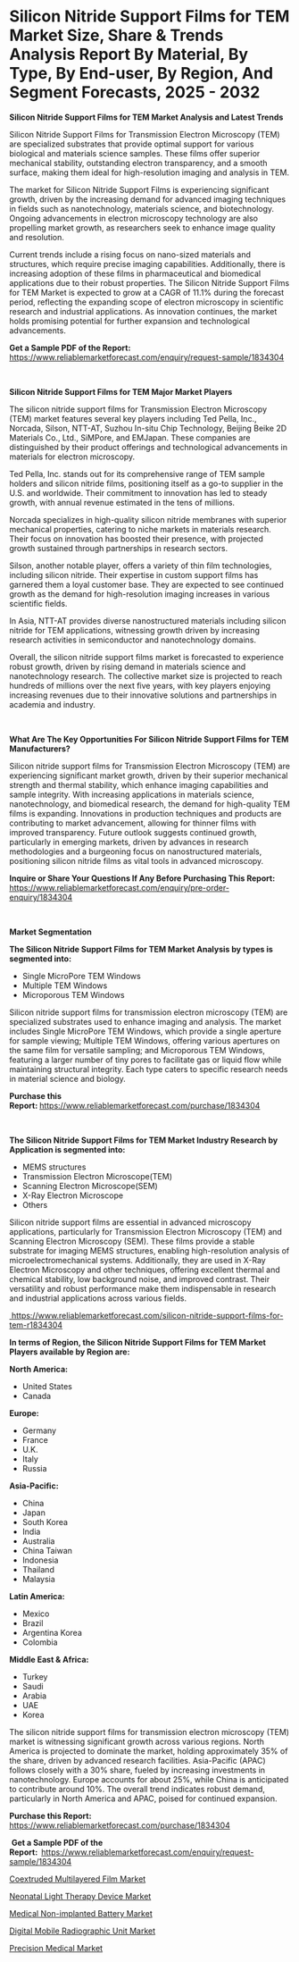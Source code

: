 <p><h1>Silicon Nitride Support Films for TEM Market Size, Share & Trends Analysis Report By Material, By Type, By End-user, By Region, And Segment Forecasts, 2025 - 2032</h1></p><p><strong>Silicon Nitride Support Films for TEM Market Analysis and Latest Trends</strong></p>
<p><p>Silicon Nitride Support Films for Transmission Electron Microscopy (TEM) are specialized substrates that provide optimal support for various biological and materials science samples. These films offer superior mechanical stability, outstanding electron transparency, and a smooth surface, making them ideal for high-resolution imaging and analysis in TEM. </p><p>The market for Silicon Nitride Support Films is experiencing significant growth, driven by the increasing demand for advanced imaging techniques in fields such as nanotechnology, materials science, and biotechnology. Ongoing advancements in electron microscopy technology are also propelling market growth, as researchers seek to enhance image quality and resolution.</p><p>Current trends include a rising focus on nano-sized materials and structures, which require precise imaging capabilities. Additionally, there is increasing adoption of these films in pharmaceutical and biomedical applications due to their robust properties. The Silicon Nitride Support Films for TEM Market is expected to grow at a CAGR of 11.1% during the forecast period, reflecting the expanding scope of electron microscopy in scientific research and industrial applications. As innovation continues, the market holds promising potential for further expansion and technological advancements.</p></p>
<p><strong>Get a Sample PDF of the Report:&nbsp;</strong> <a href="https://www.reliablemarketforecast.com/enquiry/request-sample/1834304?utm_campaign=2195&utm_medium=2&utm_source=Github&utm_content=ia&utm_term=03022025&utm_id=silicon-nitride-support-films-for-tem">https://www.reliablemarketforecast.com/enquiry/request-sample/1834304</a></p>
<p>&nbsp;</p>
<p><strong>Silicon Nitride Support Films for TEM Major Market Players</strong></p>
<p><p>The silicon nitride support films for Transmission Electron Microscopy (TEM) market features several key players including Ted Pella, Inc., Norcada, Silson, NTT-AT, Suzhou In-situ Chip Technology, Beijing Beike 2D Materials Co., Ltd., SiMPore, and EMJapan. These companies are distinguished by their product offerings and technological advancements in materials for electron microscopy.</p><p>Ted Pella, Inc. stands out for its comprehensive range of TEM sample holders and silicon nitride films, positioning itself as a go-to supplier in the U.S. and worldwide. Their commitment to innovation has led to steady growth, with annual revenue estimated in the tens of millions.</p><p>Norcada specializes in high-quality silicon nitride membranes with superior mechanical properties, catering to niche markets in materials research. Their focus on innovation has boosted their presence, with projected growth sustained through partnerships in research sectors.</p><p>Silson, another notable player, offers a variety of thin film technologies, including silicon nitride. Their expertise in custom support films has garnered them a loyal customer base. They are expected to see continued growth as the demand for high-resolution imaging increases in various scientific fields.</p><p>In Asia, NTT-AT provides diverse nanostructured materials including silicon nitride for TEM applications, witnessing growth driven by increasing research activities in semiconductor and nanotechnology domains.</p><p>Overall, the silicon nitride support films market is forecasted to experience robust growth, driven by rising demand in materials science and nanotechnology research. The collective market size is projected to reach hundreds of millions over the next five years, with key players enjoying increasing revenues due to their innovative solutions and partnerships in academia and industry.</p></p>
<p>&nbsp;</p>
<p><strong>What Are The Key Opportunities For Silicon Nitride Support Films for TEM Manufacturers?</strong></p>
<p><p>Silicon nitride support films for Transmission Electron Microscopy (TEM) are experiencing significant market growth, driven by their superior mechanical strength and thermal stability, which enhance imaging capabilities and sample integrity. With increasing applications in materials science, nanotechnology, and biomedical research, the demand for high-quality TEM films is expanding. Innovations in production techniques and products are contributing to market advancement, allowing for thinner films with improved transparency. Future outlook suggests continued growth, particularly in emerging markets, driven by advances in research methodologies and a burgeoning focus on nanostructured materials, positioning silicon nitride films as vital tools in advanced microscopy.</p></p>
<p><strong>Inquire or Share Your Questions If Any Before Purchasing This Report:</strong> <a href="https://www.reliablemarketforecast.com/enquiry/pre-order-enquiry/1834304?utm_campaign=2195&utm_medium=2&utm_source=Github&utm_content=ia&utm_term=03022025&utm_id=silicon-nitride-support-films-for-tem">https://www.reliablemarketforecast.com/enquiry/pre-order-enquiry/1834304</a></p>
<p>&nbsp;</p>
<p><strong>Market Segmentation</strong></p>
<p><strong>The Silicon Nitride Support Films for TEM Market Analysis by types is segmented into:</strong></p>
<p><ul><li>Single MicroPore TEM Windows</li><li>Multiple TEM Windows</li><li>Microporous TEM Windows</li></ul></p>
<p><p>Silicon nitride support films for transmission electron microscopy (TEM) are specialized substrates used to enhance imaging and analysis. The market includes Single MicroPore TEM Windows, which provide a single aperture for sample viewing; Multiple TEM Windows, offering various apertures on the same film for versatile sampling; and Microporous TEM Windows, featuring a larger number of tiny pores to facilitate gas or liquid flow while maintaining structural integrity. Each type caters to specific research needs in material science and biology.</p></p>
<p><strong>Purchase this Report:&nbsp;</strong><a href="https://www.reliablemarketforecast.com/purchase/1834304?utm_campaign=2195&utm_medium=2&utm_source=Github&utm_content=ia&utm_term=03022025&utm_id=silicon-nitride-support-films-for-tem">https://www.reliablemarketforecast.com/purchase/1834304</a></p>
<p>&nbsp;</p>
<p><strong>The Silicon Nitride Support Films for TEM Market Industry Research by Application is segmented into:</strong></p>
<p><ul><li>MEMS structures</li><li>Transmission Electron Microscope(TEM)</li><li>Scanning Electron Microscope(SEM)</li><li>X-Ray Electron Microscope</li><li>Others</li></ul></p>
<p><p>Silicon nitride support films are essential in advanced microscopy applications, particularly for Transmission Electron Microscopy (TEM) and Scanning Electron Microscopy (SEM). These films provide a stable substrate for imaging MEMS structures, enabling high-resolution analysis of microelectromechanical systems. Additionally, they are used in X-Ray Electron Microscopy and other techniques, offering excellent thermal and chemical stability, low background noise, and improved contrast. Their versatility and robust performance make them indispensable in research and industrial applications across various fields.</p></p>
<p><a href="https://www.reliablemarketforecast.com/silicon-nitride-support-films-for-tem-r1834304?utm_campaign=2195&utm_medium=2&utm_source=Github&utm_content=ia&utm_term=03022025&utm_id=silicon-nitride-support-films-for-tem">&nbsp;https://www.reliablemarketforecast.com/silicon-nitride-support-films-for-tem-r1834304</a></p>
<p><strong>In terms of Region, the Silicon Nitride Support Films for TEM Market Players available by Region are:</strong></p>
<p>
    <p> <strong> North America: </strong>
        <ul>
            <li>United States</li>
            <li>Canada</li>
        </ul>
        </p> 
    <p> <strong> Europe: </strong>
        <ul>
            <li>Germany</li>
            <li>France</li>
            <li>U.K.</li>
            <li>Italy</li>
            <li>Russia</li>
        </ul>
        </p> 
    <p> <strong> Asia-Pacific: </strong>
        <ul>
            <li>China</li>
            <li>Japan</li>
            <li>South Korea</li>
            <li>India</li>
            <li>Australia</li>
            <li>China Taiwan</li>
            <li>Indonesia</li>
            <li>Thailand</li>
            <li>Malaysia</li>
        </ul>
        </p> 
    <p> <strong> Latin America: </strong>
        <ul>
            <li>Mexico</li>
            <li>Brazil</li>
            <li>Argentina Korea</li>
            <li>Colombia</li>
        </ul>
        </p> 
    <p> <strong> Middle East & Africa: </strong>
        <ul>
            <li>Turkey</li>
            <li>Saudi</li>
            <li>Arabia</li>
            <li>UAE</li>
            <li>Korea</li>
        </ul>
    </p>
    </p>
<p><p>The silicon nitride support films for transmission electron microscopy (TEM) market is witnessing significant growth across various regions. North America is projected to dominate the market, holding approximately 35% of the share, driven by advanced research facilities. Asia-Pacific (APAC) follows closely with a 30% share, fueled by increasing investments in nanotechnology. Europe accounts for about 25%, while China is anticipated to contribute around 10%. The overall trend indicates robust demand, particularly in North America and APAC, poised for continued expansion.</p></p>
<p><strong>Purchase this Report: </strong><a href="https://www.reliablemarketforecast.com/purchase/1834304?utm_campaign=2195&utm_medium=2&utm_source=Github&utm_content=ia&utm_term=03022025&utm_id=silicon-nitride-support-films-for-tem">https://www.reliablemarketforecast.com/purchase/1834304</a></p>
<p>&nbsp;<strong>Get a Sample PDF of the Report:&nbsp;&nbsp;</strong><a href="https://www.reliablemarketforecast.com/enquiry/request-sample/1834304?utm_campaign=2195&utm_medium=2&utm_source=Github&utm_content=ia&utm_term=03022025&utm_id=silicon-nitride-support-films-for-tem">https://www.reliablemarketforecast.com/enquiry/request-sample/1834304</a></p>
<p><strong></strong></p>
<p><p><a href="https://github.com/edacruz6/Market-Research-Report-List-1/blob/main/coextruded-multilayered-film-market.md?utm_campaign=2195&utm_medium=2&utm_source=Github&utm_content=ia&utm_term=03022025&utm_id=silicon-nitride-support-films-for-tem">Coextruded Multilayered Film Market</a></p><p><a href="https://www.linkedin.com/pulse/global-neonatal-light-therapy-device-market-study-2025-2032-oxlec?utm_campaign=2195&utm_medium=2&utm_source=Github&utm_content=ia&utm_term=03022025&utm_id=silicon-nitride-support-films-for-tem">Neonatal Light Therapy Device Market</a></p><p><a href="https://www.linkedin.com/pulse/investment-potential-medical-non-implanted-battery-market-scope-efgsf?utm_campaign=2195&utm_medium=2&utm_source=Github&utm_content=ia&utm_term=03022025&utm_id=silicon-nitride-support-films-for-tem">Medical Non-implanted Battery Market</a></p><p><a href="https://www.linkedin.com/pulse/revenue-forecast-growth-outlook-digital-mobile-radiographic-babqf?utm_campaign=2195&utm_medium=2&utm_source=Github&utm_content=ia&utm_term=03022025&utm_id=silicon-nitride-support-films-for-tem">Digital Mobile Radiographic Unit Market</a></p><p><a href="https://www.linkedin.com/pulse/global-precision-medical-market-analysis-statisticson-its-size-lpgwe?utm_campaign=2195&utm_medium=2&utm_source=Github&utm_content=ia&utm_term=03022025&utm_id=silicon-nitride-support-films-for-tem">Precision Medical Market</a></p></p>